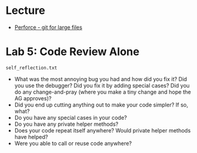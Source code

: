 # Lecture
- [Perforce - git for large files](https://youtu.be/fvhqn5PeU_Q?t=1001)

# Lab 5: Code Review Alone
`self_reflection.txt`
- What was the most annoying bug you had and how did you fix it? Did you use the debugger? Did you fix it by adding special cases? Did you do any change-and-pray (where you make a tiny change and hope the AG approves)?
- Did you end up cutting anything out to make your code simpler? If so, what?
- Do you have any special cases in your code?
- Do you have any private helper methods?
- Does your code repeat itself anywhere? Would private helper methods have helped?
- Were you able to call or reuse code anywhere?